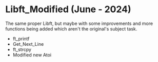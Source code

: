 # Libft_Modified (June - 2024)

The same proper Libft, but maybe with some improvements and more functions being added which aren't the original's subject task.

+ ft_printf
+ Get_Next_Line
+ ft_strcpy
+ Modified new Atoi